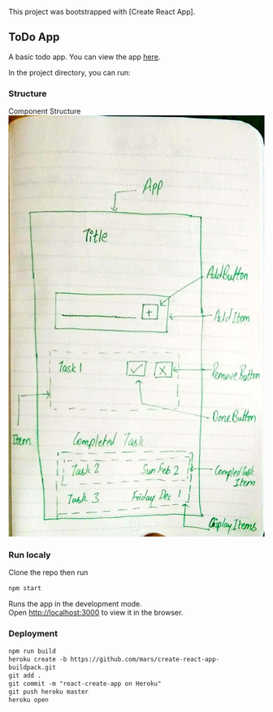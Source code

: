 This project was bootstrapped with [Create React App].

## ToDo App

A basic todo app.
You can view the app [here](https://stark-brook-21511.herokuapp.com/).

In the project directory, you can run:

### Structure
Component Structure
![Component Structure](https://github.com/adimyth/todo/blob/master/public/component_structure.jpg)

### Run localy
Clone the repo then run
```bash
npm start
```

Runs the app in the development mode.<br>
Open [http://localhost:3000](http://localhost:3000) to view it in the browser.

### Deployment
```
npm run build
heroku create -b https://github.com/mars/create-react-app-buildpack.git
git add .
git commit -m "react-create-app on Heroku"
git push heroku master
heroku open
```